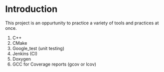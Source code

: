 # Introduction
This project is an oppurtunity to practice a variety of tools and practices at once.
1. C++
2. CMake
3. Google_test (unit testing)
4. Jenkins (CI)
5. Doxygen
6. GCC for Coverage reports (gcov or lcov)